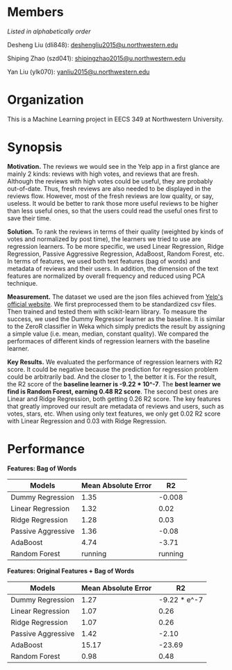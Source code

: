 # Members

_Listed in alphabetically order_

Desheng Liu (dli848): deshengliu2015@u.northwestern.edu

Shiping Zhao (szd041): shipingzhao2015@u.northwestern.edu

Yan Liu (ylk070): yanliu2015@u.northwestern.edu

# Organization

This is a Machine Learning project in EECS 349 at Northwestern University.

# Synopsis

__Motivation.__ The reviews we would see in the Yelp app in a first glance are mainly 2 kinds: reviews with high votes, and reviews that are fresh. Although the reviews with high votes could be useful, they are probably out-of-date. Thus, fresh reviews are also needed to be displayed in the reviews flow. However, most of the fresh reviews are low quality, or say, useless. It would be better to rank those more useful reviews to be higher than less useful ones, so that the users could read the useful ones first to save their time.

__Solution.__ To rank the reviews in terms of their quality (weighted by kinds of votes and normalized by post time), the learners we tried to use are regression learners. To be more specific, we used Linear Regression, Ridge Regression, Passive Aggressive Regression, AdaBoost, Random Forest, etc. In terms of features, we used both text features (bag of words) and metadata of reviews and their users. In addition, the dimension of the text features are normalized by overall frequency and reduced using PCA technique.

__Measurement.__ The dataset we used are the json files achieved from [Yelp's official website](https://www.yelp.com/dataset_challenge). We first preprocessed them to be standardized csv files. Then trained and tested them with scikit-learn library. To measure the success, we used the Dummy Regressor learner as the baseline. It is similar to the ZeroR classifier in Weka which simply predicts the result by assigning a simple value (i.e. mean, median, constant quality). We compared the performaces of different kinds of regression learners with the baseline learner.

__Key Results.__ We evaluated the performance of regression learners with R2 score. It could be negative because the prediction for regression problem could be arbitrarily bad. And the closer to 1, the better it is. For the result, the R2 score of the __baseline learner is -9.22 * 10^-7__. The __best learner we find is Random Forest, earning 0.48 R2 score__. The second best ones are Linear and Ridge Regression, both getting 0.26 R2 score. The key features that greatly improved our result are metadata of reviews and users, such as votes, stars, etc. When using only text features, we only get 0.02 R2 score with Linear Regression and 0.03 with Ridge Regression.

# Performance

__Features: Bag of Words__

| Models             | Mean Absolute Error | R2           |
| -----------------  | ------------------- | ------------ |
| Dummy Regression   | 1.35                | -0.008       |
| Linear Regression  | 1.32                | 0.02         |
| Ridge Regression   | 1.28                | 0.03         |
| Passive Aggressive | 1.36                | -0.08        |
| AdaBoost           | 4.74                | -3.71        |
| Random Forest      | running             | running      |

__Features: Original Features + Bag of Words__

| Models             | Mean Absolute Error | R2           |
| -----------------  | ------------------- | ------------ |
| Dummy Regression   | 1.27                | -9.22 * e^-7 |
| Linear Regression  | 1.07                | 0.26         |
| Ridge Regression   | 1.07                | 0.26         |
| Passive Aggressive | 1.42                | -2.10        |
| AdaBoost           | 15.17               | -23.69       |
| Random Forest      | 0.98                | 0.48         |
